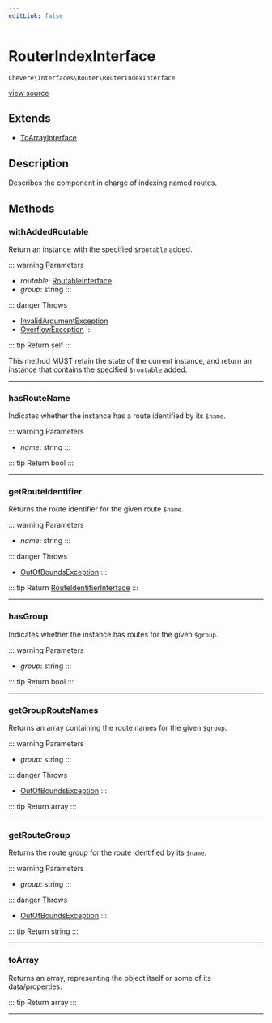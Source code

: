 ```yaml
---
editLink: false
---
```


# RouterIndexInterface

`Chevere\Interfaces\Router\RouterIndexInterface`

[view source](https://github.com/chevere/chevere/blob/main/src/Chevere/Interfaces/Router/RouterIndexInterface.php)

## Extends

- [ToArrayInterface](../Common/ToArrayInterface.md)

## Description

Describes the component in charge of indexing named routes.

## Methods

### withAddedRoutable

Return an instance with the specified `$routable` added.

::: warning Parameters
- *routable*: [RoutableInterface](./RoutableInterface.md)
- *group*: string
:::

::: danger Throws
- [InvalidArgumentException](../../Exceptions/Core/InvalidArgumentException.md) 
- [OverflowException](../../Exceptions/Core/OverflowException.md) 
:::

::: tip Return
self
:::

This method MUST retain the state of the current instance, and return
an instance that contains the specified `$routable` added.

---

### hasRouteName

Indicates whether the instance has a route identified by its `$name`.

::: warning Parameters
- *name*: string
:::

::: tip Return
bool
:::

---

### getRouteIdentifier

Returns the route identifier for the given route `$name`.

::: warning Parameters
- *name*: string
:::

::: danger Throws
- [OutOfBoundsException](../../Exceptions/Core/OutOfBoundsException.md) 
:::

::: tip Return
[RouteIdentifierInterface](./RouteIdentifierInterface.md)
:::

---

### hasGroup

Indicates whether the instance has routes for the given `$group`.

::: warning Parameters
- *group*: string
:::

::: tip Return
bool
:::

---

### getGroupRouteNames

Returns an array containing the route names for the given `$group`.

::: warning Parameters
- *group*: string
:::

::: danger Throws
- [OutOfBoundsException](../../Exceptions/Core/OutOfBoundsException.md) 
:::

::: tip Return
array
:::

---

### getRouteGroup

Returns the route group for the route identified by its `$name`.

::: warning Parameters
- *group*: string
:::

::: danger Throws
- [OutOfBoundsException](../../Exceptions/Core/OutOfBoundsException.md) 
:::

::: tip Return
string
:::

---

### toArray

Returns an array, representing the object itself or some of its data/properties.

::: tip Return
array
:::

---
